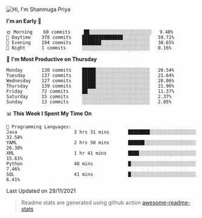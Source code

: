 ![Hi, I'm Shanmuga Priya](https://user-images.githubusercontent.com/11372997/129910864-2785432b-adea-4e52-92eb-f9290c766e28.gif)

<!--START_SECTION:waka-->
**I'm an Early 🐤** 

```text
🌞 Morning    60 commits     ██░░░░░░░░░░░░░░░░░░░░░░░   9.48% 
🌆 Daytime    378 commits    ███████████████░░░░░░░░░░   59.72% 
🌃 Evening    194 commits    ███████░░░░░░░░░░░░░░░░░░   30.65% 
🌙 Night      1 commits      ░░░░░░░░░░░░░░░░░░░░░░░░░   0.16%

```
📅 **I'm Most Productive on Thursday** 

```text
Monday       130 commits    █████░░░░░░░░░░░░░░░░░░░░   20.54% 
Tuesday      137 commits    █████░░░░░░░░░░░░░░░░░░░░   21.64% 
Wednesday    127 commits    █████░░░░░░░░░░░░░░░░░░░░   20.06% 
Thursday     139 commits    █████░░░░░░░░░░░░░░░░░░░░   21.96% 
Friday       72 commits     ██░░░░░░░░░░░░░░░░░░░░░░░   11.37% 
Saturday     15 commits     ░░░░░░░░░░░░░░░░░░░░░░░░░   2.37% 
Sunday       13 commits     ░░░░░░░░░░░░░░░░░░░░░░░░░   2.05%

```


📊 **This Week I Spent My Time On** 

```text
💬 Programming Languages: 
Java                     3 hrs 31 mins       ████████░░░░░░░░░░░░░░░░░   32.58% 
YAML                     2 hrs 50 mins       ██████░░░░░░░░░░░░░░░░░░░   26.38% 
XML                      1 hr 41 mins        ████░░░░░░░░░░░░░░░░░░░░░   15.61% 
Python                   48 mins             █░░░░░░░░░░░░░░░░░░░░░░░░   7.46% 
SQL                      41 mins             █░░░░░░░░░░░░░░░░░░░░░░░░   6.41%

```


 Last Updated on 29/11/2021
<!--END_SECTION:waka-->
> Readme stats are generated using github action [awesome-readme-stats](https://github.com/anmol098/waka-readme-stats)
<!--
**Shanmugapriya03/Shanmugapriya03** is a ✨ _special_ ✨ repository because its `README.md` (this file) appears on your GitHub profile.

Here are some ideas to get you started:

- 🔭 I’m currently working on ...
- 🌱 I’m currently learning ...
- 👯 I’m looking to collaborate on ...
- 🤔 I’m looking for help with ...
- 💬 Ask me about ...
- 📫 How to reach me: ...
- 😄 Pronouns: ...
- ⚡ Fun fact: ...
-->

